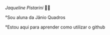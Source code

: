 _Jaqueline Pistarini_ 😶‍🌫️

°Sou aluna da Jânio Quadros 

°Estou aqui para aprender como utilizar o github
